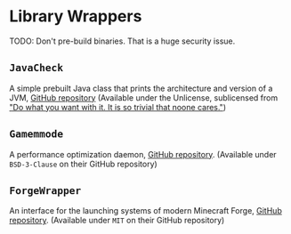 # Library Wrappers

TODO: Don't pre-build binaries. That is a huge security issue.

## `JavaCheck`

A simple prebuilt Java class that prints the architecture and version of a JVM, [GitHub repository](https://github.com/PrismLauncher/PrismLauncher/tree/develop/libraries/javacheck) (Available under the Unlicense, sublicensed from ["Do what you want with it. It is so trivial that noone cares."](https://github.com/PrismLauncher/PrismLauncher/blob/develop/libraries/README.md#javacheck))

## `Gamemmode`

A performance optimization daemon, [GitHub repository](https://github.com/FeralInteractive/gamemode). (Available under `BSD-3-Clause` on their GitHub repository)

## `ForgeWrapper`

An interface for the launching systems of modern Minecraft Forge, [GitHub repository](https://github.com/PrismLauncher/ForgeWrapper). (Available under `MIT` on their GitHub repository)
